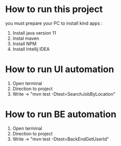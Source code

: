 # How to run this project
you must prepare your PC to install kind apps : 

1. Install java version 11
2. Instal maven
3. Install NPM
4. Install Intellij IDEA

# How to run UI automation 
1. Open terminal
2. Direction to project
3. Write -> "mvn test -Dtest=SearchJobByLocation"

# How to run BE automation 
1. Open terminal
2. Direction to project
3. Write -> "mvn test -Dtest=BackEndGetUserId"